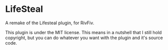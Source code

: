 # LifeSteal
A remake of the Lifesteal plugin, for RivFiv. 

This plugin is under the MIT license. This means in a nutshell that I still hold copyright, but you can do whatever you want with the plugin and it's source code.
